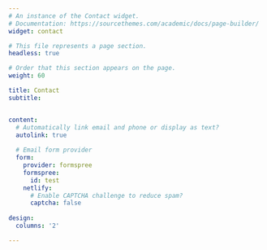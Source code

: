 ```yaml
---
# An instance of the Contact widget.
# Documentation: https://sourcethemes.com/academic/docs/page-builder/
widget: contact

# This file represents a page section.
headless: true

# Order that this section appears on the page.
weight: 60

title: Contact
subtitle:


content:
  # Automatically link email and phone or display as text?
  autolink: true
  
  # Email form provider
  form:
    provider: formspree
    formspree:
      id: test
    netlify:
      # Enable CAPTCHA challenge to reduce spam?
      captcha: false
  
design:
  columns: '2'

---
```

<!--
<img src="https://gestion2.urjc.es/pdi/public/docs/gregorio.robles/foto_gregorio.robles.jpg" width="120" height="120" />


**Project coordinator and responsible for Result 3:**


Prof.Gregorio Robles

University Rey Juan Carlos

gregorio.robles@urjc.es

<img src="https://origamiforchange.org/wp-content/uploads/2017/06/lilicv.png" width="150" height="150" />


**Communications Manager:**

Liliana Carrillo

CollectiveUP

lylycarrillo@gmail.com


<br>
<br>
<br>
<img src="https://edu4ai.eu/public/images/logosbeneficaireserasmusright_en_0.jpg" width="300" height="200" /> -->
